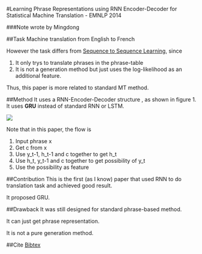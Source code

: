#Learning Phrase Representations using RNN Encoder-Decoder for Statistical Machine Translation - EMNLP 2014

###Note wrote by Mingdong

##Task
Machine translation from English to French

However the task differs from [Sequence to Sequence Learning](https://github.com/KevinWangTHU/rnn_papers/blob/master/Sequence%20to%20Sequence%20Learning%20with%20Neural%20Networks/Sequence%20to%20Sequence%20Learning%20with%20Neural%20Networks.md), since

1. It only trys to translate phrases in the phrase-table
2. It is not a generation method but just uses the log-likelihood as an additional feature. 

Thus, this paper is more related to standard MT method.

##Method
It uses a RNN-Encoder-Decoder structure , as shown in figure 1. It uses **GRU** instead of standard RNN or LSTM.

![](https://github.com/KevinWangTHU/rnn_papers/raw/master/Learning%20Phrase%20Representations%20using%20RNN%20Encoder-Decoder%20for%20Statistical%20Machine%20Translation/fig1.png)

Note that in this paper, the flow is

1. Input phrase x
2. Get c from x
3. Use y\_t-1, h\_t-1 and c together to get h\_t
4. Use h\_t, y\_t-1 and c together to get possibility of y_t
5. Use the possibility as feature

##Contribution
This is the first (as I know) paper that used RNN to do translation task and achieved good result.

It proposed GRU.

##Drawback
It was still designed for standard phrase-based method. 

It can just get phrase representation.

It is not a pure generation method.


##Cite
[Bibtex](http://aclweb.org/anthology/D/D14/D14-1179.bib)